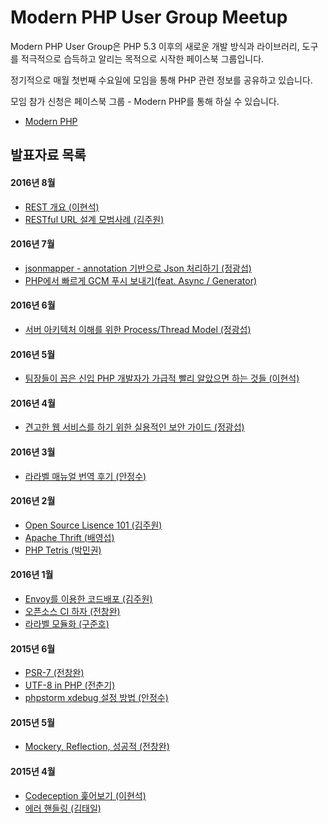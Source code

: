 Modern PHP User Group Meetup
============================

Modern PHP User Group은 PHP 5.3 이후의 새로운 개발 방식과 라이브러리, 도구를 적극적으로 습득하고 알리는 목적으로 시작한 페이스북 그룹입니다.

정기적으로 매월 첫번째 수요일에 모임을 통해 PHP 관련 정보를 공유하고 있습니다.

모임 참가 신청은 페이스북 그룹 - Modern PHP를 통해 하실 수 있습니다.

 * [Modern PHP](https://www.facebook.com/groups/655071604594451/)

## 발표자료 목록 ##

#### 2016년 8월 ####
- [REST 개요 (이현석)](/2016_08/01_REST_Intro)
- [RESTful URL 설계 모범사례 (김주원)](/2016_08/02_RESTful_URL)

#### 2016년 7월 ####
- [jsonmapper - annotation 기반으로 Json 처리하기 (정광섭)](https://www.lesstif.com/pages/viewpage.action?pageId=23757302)
- [PHP에서 빠르게 GCM 푸시 보내기(feat. Async / Generator)](http://www.slideshare.net/wan2land/php-gcm-feat-async-generator)

#### 2016년 6월 ####
- [서버 아키텍처 이해를 위한 Process/Thread Model (정광섭)](http://www.slideshare.net/ssuser800974/ss-62605746)

#### 2016년 5월 ####
- [팀장들이 꼽은 신입 PHP 개발자가 가급적 빨리 알았으면 하는 것들 (이현석)](/2016_05/02_survey_for_newbie_book)

#### 2016년 4월 ####
- [견고한 웹 서비스를 하기 위한 실용적인 보안 가이드 (정광섭)](/2016_04/01_web_service_hardening)

#### 2016년 3월 ####
- [라라벨 매뉴얼 번역 후기 (안정수)](/2016_03/01_laravel_manual_translation_review)

#### 2016년 2월 ####
- [Open Source Lisence 101 (김주원)](/2016_02/01_OpenSource_License)
- [Apache Thrift (배영섭)](/2016_02/02_Apache_Thrift)
- [PHP Tetris (박민권)](/2016_02/03_PHP_Tetris)

#### 2016년 1월 ####
- [Envoy를 이용한 코드배포 (김주원)](/2016_01/01_ENVOY.MD)
- [오픈소스 CI 하자 (전창완)](/2016_01/02_OPEN_SOURCE_CI.pdf)
- [라라벨 모듈화 (구준호)](/2016_01/03_LARAVEL_MODULARIZATION.MD)

#### 2015년 6월 ####
- [PSR-7 (전창완)](https://github.com/ModernPUG/meetup/tree/master/2015_06/01_talking_about_PSR7)
- [UTF-8 in PHP (전춘기)](https://github.com/ModernPUG/meetup/tree/master/2015_06/02_UTF8_in_PHP)
- [phpstorm xdebug 설정 방법 (안정수)](http://www.slideshare.net/findstar/phpstorm-remote-xdebug-setting)

#### 2015년 5월 ####
- [Mockery, Reflection, 성공적 (전창완)](https://github.com/ModernPUG/meetup/tree/master/2015_05/01_Mockery_Reflection_Successful)

#### 2015년 4월 ####
- [Codeception 훑어보기 (이현석)](https://github.com/ModernPUG/meetup/tree/master/2015_04/Codeception)
- [에러 핸들링 (김태일)](https://github.com/ModernPUG/meetup/tree/master/2015_04/Error_Handling)
